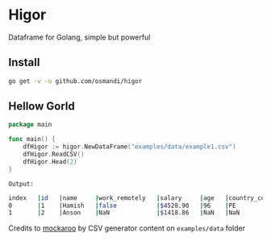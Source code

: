# Higor

Dataframe for Golang, simple but powerful

## Install

```Bash
go get -v -u github.com/osmandi/higor
```

## Hellow Gorld

```Go
package main

func main() {
    dfHigor := higor.NewDataFrame("examples/data/example1.csv")
    dfHigor.ReadCSV()
    dfHigor.Head(2)
}
```
`Output:`
```Bash
index   |id   |name     |work_remotely   |salary     |age   |country_code
0       |1    |Hamish   |false           |$4528.90   |96    |PE
1       |2    |Anson    |NaN             |$1418.86   |NaN   |NaN
```

Credits to [mockaroo](https://www.mockaroo.com/) by CSV generator content on `examples/data` folder